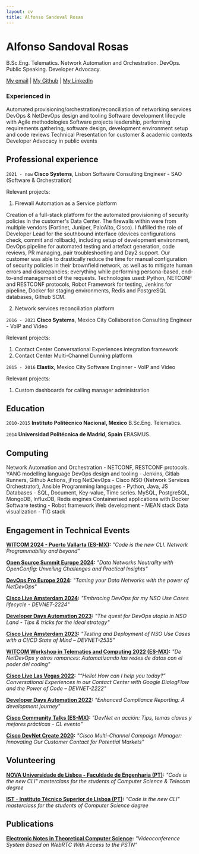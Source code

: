 ```yaml
---
layout: cv
title: Alfonso Sandoval Rosas
---
```

# Alfonso Sandoval Rosas
B.Sc.Eng. Telematics. Network Automation and Orchestration. DevOps. Public Speaking. Developer Advocacy.

<div id="webaddress">
<a href="asandovalros@gmail.com">My email</a>
| <a href="https://github.com/ponchotitlan">My Github</a>
| <a href="https://www.linkedin.com/in/asandovalros/">My LinkedIn</a>
</div>


### Experienced in

Automated provisioning/orchestration/reconciliation of networking services
DevOps & NetDevOps design and tooling
Software development lifecycle with Agile methodologies
Software projects leadership, performing requirements gathering, software design, development environment setup and code reviews
Technical Presentation for customer & academic contexts
Developer Advocacy in public events



## Professional experience

`2021 - now`
__Cisco Systems__, Lisbon
Software Consulting Engineer - SAO (Software & Orchestration)

Relevant projects:

1) Firewall Automation as a Service platform

Creation of a full-stack platform for the automated provisioning of security policies in the customer's Data Center. The firewalls within were from multiple vendors (Fortinet, Juniper, PaloAlto, Cisco). I fulfilled the role of Developer Lead for the southbound interface (devices configurations check, commit and rollback), including setup of development environment, DevOps pipeline for automated testing and artefact generation, code reviews, PR managing, pair troubleshooting and Day2 support. Our customer was able to drastically reduce the time for manual configuration of security policies in their brownfield network, as well as to mitigate human errors and discrepancies; everything while performing persona-based, end-to-end management of the requests. Technologies used: Python, NETCONF and RESTCONF protocols, Robot Framework for testing, Jenkins for pipeline, Docker for staging environments, Redis and PostgreSQL databases, Github SCM.

2) Network services reconciliation platform


`2016 - 2021`
__Cisco Systems__, Mexico City
Collaboration Consulting Engineer - VoIP and Video

Relevant projects:

1) Contact Center Conversational Experiences integration framework
2) Contact Center Multi-Channel Dunning platform


`2015 - 2016`
__Elastix__, Mexico City
Software Enginner - VoIP and Video

Relevant projects:

1) Custom dashboards for calling manager administration



## Education

`2010-2015`
__Instituto Politécnico Nacional, Mexico__
B.Sc.Eng. Telematics.

`2014`
__Universidad Politécnica de Madrid, Spain__
ERASMUS.



## Computing

Network Automation and Orchestration - NETCONF, RESTCONF protocols. YANG modelling language
DevOps design and tooling - Jenkins, Gitlab Runners, Github Actions, jFrog
NetDevOps - Cisco NSO (Network Services Orchestrator), Ansible
Programming languages - Python, Java, JS
Databases - SQL, Document, Key-value, Time series. MySQL, PostgreSQL, MongoDB, InfluxDB, Redis engines
Containerised applications with Docker
Software testing - Robot framework
Web development - MEAN stack
Data visualization - TIG stack



## Engagement in Technical Events

**[WITCOM 2024 - Puerto Vallarta (ES-MX)](https://github.com/ponchotitlan/witcom-2024-code-is-the-new-cli):** 
_"Code is the new CLI. Network Programmability and beyond"_

**[Open Source Summit Europe 2024](https://www.youtube.com/watch?v=qcl2sYVTo8M&list=PLbzoR-pLrL6rC7SpO7MJCZm22Qp5ns3p-&index=49&ab_channel=TheLinuxFoundation):** 
_"Data Networks Neutrality with OpenConfig: Unveiling Challenges and Practical Insights"_

**[DevOps Pro Europe 2024](https://devopspro.lt/devops-pro-europe-2024/):** 
_"Taming your Data Networks with the power of NetDevOps"_

**[Cisco Live Amsterdam 2024](https://www.ciscolive.com/on-demand/on-demand-library.html?search=%22Alfonso%20Sandoval%20Rosas%22#/session/1707505612413001pTAA):** 
_"Embracing DevOps for my NSO Use Cases lifecycle - DEVNET-2224"_

**[Developer Days Automation 2023](https://www.youtube.com/watch?v=nnjzu57vI3g&t=634s&ab_channel=CiscoNSODeveloperHub):** 
_"The quest for DevOps utopia in NSO Land - Tips & tricks for the ideal strategy"_

**[Cisco Live Amsterdam 2023](https://www.ciscolive.com/on-demand/on-demand-library.html?search=alfonso#/session/1675722413868001tRad):**
_"Testing and Deployment of NSO Use Cases with a CI/CD State of Mind – DEVNET-2535"_

**[WITCOM Workshop in Telematics and Computing 2022 (ES-MX)](https://www.facebook.com/WITCOMConferences/videos/486035753588634):**
_"De NetDevOps y otros romances: Automatizando las redes de datos con el poder del coding"_

**[Cisco Live Las Vegas 2022](https://www.ciscolive.com/on-demand/on-demand-library.html?search=alfonso#/session/1675722411262001tQK7):**
_"“Hello! How can I help you today?” Conversational Experiences in our Contact Center with Google DialogFlow and the Power of Code – DEVNET-2222"_

**[Developer Days Automation 2022](https://www.youtube.com/watch?v=0bWm1q6V0qM&ab_channel=CiscoNSODeveloperHub):**
_"Enhanced Compliance Reporting: A development journey"_

**[Cisco Community Talks (ES-MX)](https://community.cisco.com/t5/eventos-general/devnet-en-acci%C3%B3n-tips-temas-claves-y-mejores-pr%C3%A1cticas-cl-evento/ba-p/4310121?utm_campaign=cl-sp-devent-comienzo-mar2021&utm_medium=referral&utm_source=sm):**
_"DevNet en acción: Tips, temas claves y mejores prácticas - CL evento"_

**[Cisco DevNet Create 2020](https://www.youtube.com/watch?v=zHOUyR3kKrE&ab_channel=CiscoDevNet):**
_"Cisco Multi-Channel Campaign Manager: Innovating Our Customer Contact for Potential Markets"_



## Volunteering

**[NOVA Universidade de Lisboa - Faculdade de Engenharia (PT)](https://github.com/ponchotitlan/NOVA_code_is_the_new_CLI):** 
_"Code is the new CLI" masterclass for the students of Computer Science & Telecom degree_

**[IST - Instituto Técnico Superior de Lisboa (PT)](https://github.com/ponchotitlan/NOVA_code_is_the_new_CLI):** 
_"Code is the new CLI" masterclass for the students of Computer Science degree_



## Publications

**[Electronic Notes in Theoretical Computer Science](https://www.sciencedirect.com/science/article/pii/S1571066116301141):**
_"Videoconference System Based on WebRTC With Access to the PSTN"_



<!-- ### Footer

Last updated: November 2024 -->
